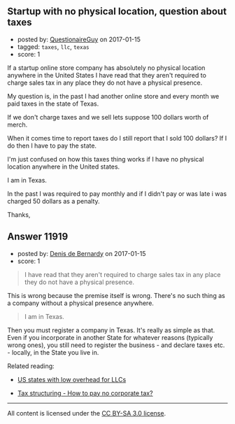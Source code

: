 ## Startup with no physical location, question about taxes

- posted by: [QuestionaireGuy](https://stackexchange.com/users/10035424/questionaireguy) on 2017-01-15
- tagged: `taxes`, `llc`, `texas`
- score: 1

<p>If a startup online store company has absolutely no physical location anywhere in the United States I have read that they aren't required to charge sales tax in any place they do not have a physical presence.</p>

<p>My question is, in the past I had another online store and every month we paid taxes in the state of Texas.</p>

<p>If we don't charge taxes and we sell lets suppose 100 dollars worth of merch.</p>

<p>When it comes time to report taxes do I still report that I sold 100 dollars? 
If I do then I have to pay the state.</p>

<p>I'm just confused on how this taxes thing works if I have no physical location anywhere in the United states.</p>

<p>I am in Texas.</p>

<p>In the past I was required to pay monthly and if I didn't pay or was late i was charged 50 dollars as a penalty.</p>

<p>Thanks,</p>



## Answer 11919

- posted by: [Denis de Bernardy](https://stackexchange.com/users/182468/denis-de-bernardy) on 2017-01-15
- score: 1

<blockquote>
  <p>I have read that they aren't required to charge sales tax in any place they do not have a physical presence.</p>
</blockquote>

<p>This is wrong because the premise itself is wrong. There's no such thing as a company without a physical presence anywhere.</p>

<blockquote>
  <p>I am in Texas.</p>
</blockquote>

<p>Then you must register a company in Texas. It's really as simple as that. Even if you incorporate in another State for whatever reasons (typically wrong ones), you still need to register the business - and declare taxes etc. - locally, in the State you live in.</p>

<p>Related reading:</p>

<ul>
<li><p><a href="https://startups.stackexchange.com/questions/1834/us-states-with-low-overhead-for-llcs/">US states with low overhead for LLCs</a></p></li>
<li><p><a href="https://startups.stackexchange.com/questions/1592/tax-structuring-how-to-pay-no-corporate-tax">Tax structuring - How to pay no corporate tax?</a></p></li>
</ul>




---

All content is licensed under the [CC BY-SA 3.0 license](https://creativecommons.org/licenses/by-sa/3.0/).
